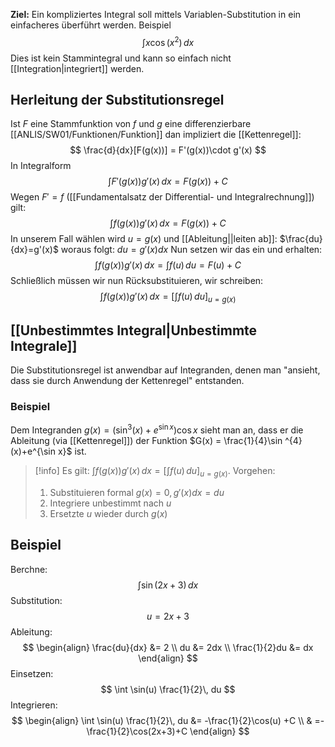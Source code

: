 **Ziel:** Ein kompliziertes Integral soll mittels Variablen-Substitution in ein einfacheres überführt werden. Beispiel
$$
\int x\cos (x^{2}) \, dx 
$$
Dies ist kein Stammintegral und kann so einfach nicht [[Integration|integriert]] werden.

## Herleitung der Substitutionsregel
Ist $F$ eine Stammfunktion von $f$ und $g$ eine differenzierbare [[ANLIS/SW01/Funktionen/Funktion]] dan impliziert die [[Kettenregel]]:
$$
\frac{d}{dx}[F(g(x))] = F'(g(x))\cdot g'(x)
$$
In Integralform
$$
\int F'(g(x))g'(x) \, dx = F(g(x)) + C 
$$
Wegen $F' = f$ ([[Fundamentalsatz der Differential- und Integralrechnung]]) gilt:
$$
\int f(g(x))g'(x) \, dx = F(g(x))+C 
$$
In unserem Fall wählen wird $u=g(x)$ und [[Ableitung||leiten ab]]: $\frac{du}{dx}=g'(x)$ woraus folgt: $du=g'(x)dx$
Nun setzen wir das ein und erhalten:
$$
\int f(g(x))g'(x) \, dx = \int f(u) \, du = F(u) + C 
$$
Schließlich müssen wir nun Rücksubstituieren, wir schreiben:
$$
\int f(g(x))g'(x) \, dx = \left[ \int f(u) \, du  \right]_{u=g(x)} 
$$

## [[Unbestimmtes Integral|Unbestimmte Integrale]]
Die Substitutionsregel ist anwendbar auf Integranden, denen man "ansieht, dass sie durch Anwendung der Kettenregel" entstanden.
### Beispiel
Dem Integranden $g(x) = \left(\sin^3(x)+e^{\sin x}\right)\cos x$ sieht man an, dass er die Ableitung (via [[Kettenregel]]) der Funktion $G(x) = \frac{1}{4}\sin ^{4}(x)+e^{\sin x}$ ist.

>[!info]
>Es gilt: $\int f(g(x))g'(x) \, dx = \left[ \int f(u) \, du \right]_{u=g(x)}$.
>Vorgehen:
>1. Substituieren formal $g(x) = 0, g'(x)dx =du$
>2. Integriere unbestimmt nach $u$
>3. Ersetzte $u$ wieder durch $g(x)$


## Beispiel
Berchne:
$$
\int \sin(2x+3) \, dx 
$$
Substitution:
$$
u = 2x+3
$$
Ableitung:
$$
\begin{align}
\frac{du}{dx} &= 2 \\
du &= 2dx \\
\frac{1}{2}du &= dx
\end{align}
$$
Einsetzen:
$$
\int \sin(u) \frac{1}{2}\, du 
$$
Integrieren:
$$
\begin{align}
\int \sin(u) \frac{1}{2}\, du &= -\frac{1}{2}\cos(u) +C \\
 & =-\frac{1}{2}\cos(2x+3)+C
\end{align}
$$
